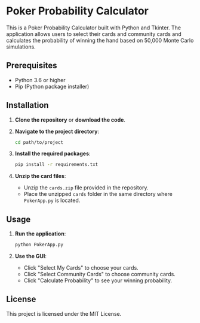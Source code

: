# Poker Probability Calculator

This is a Poker Probability Calculator built with Python and Tkinter. The application allows users to select their cards and community cards and calculates the probability of winning the hand based on 50,000 Monte Carlo simulations.

## Prerequisites

- Python 3.6 or higher
- Pip (Python package installer)

## Installation

1. **Clone the repository** or **download the code**.

2. **Navigate to the project directory**:
    ```bash
    cd path/to/project
    ```

3. **Install the required packages**:
    ```bash
    pip install -r requirements.txt
    ```

4. **Unzip the card files**:
    - Unzip the `cards.zip` file provided in the repository.
    - Place the unzipped `cards` folder in the same directory where `PokerApp.py` is located.

## Usage

1. **Run the application**:
    ```bash
    python PokerApp.py
    ```

2. **Use the GUI**:
    - Click "Select My Cards" to choose your cards.
    - Click "Select Community Cards" to choose community cards.
    - Click "Calculate Probability" to see your winning probability.

## License

This project is licensed under the MIT License.
